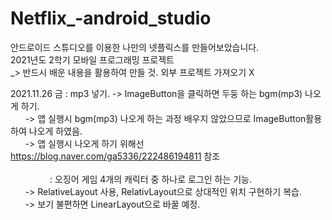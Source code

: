 # Netflix_-android_studio

안드로이드 스튜디오를 이용한 나만의 넷플릭스를 만들어보았습니다. <br>
2021년도 2학기 모바일 프로그래밍 프로젝트 <br>
_> 반드시 배운 내용을 활용하여 만들 것. 외부 프로젝트 가져오기 X <br>

2021.11.26 금 : mp3 넣기. -> ImageButton을 클릭하면 두둥 하는 bgm(mp3) 나오게 하기.  <br>
&nbsp; &nbsp; &nbsp; -> 앱 실행시 bgm(mp3) 나오게 하는 과정 배우지 않았으므로 ImageButton활용하여 나오게 하였음. <br>
&nbsp; &nbsp; &nbsp; -> 앱 실행시 나오게 하기 위해선 https://blog.naver.com/ga5336/222486194811 참조 <br>
<br>
&nbsp; &nbsp; &nbsp; &nbsp; &nbsp; &nbsp; &nbsp; &nbsp; : 오징어 게임 4개의 캐릭터 중 하나로 로그인 하는 기능. <br>
&nbsp; &nbsp; &nbsp; -> RelativeLayout 사용, RelativLayout으로 상대적인 위치 구현하기 복습. <br>
&nbsp; &nbsp; &nbsp; -> 보기 불편하면 LinearLayout으로 바꿀 예정. <br>
                  
              
